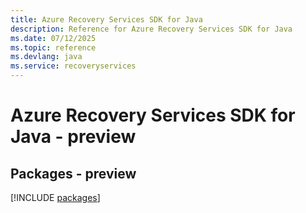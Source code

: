 ```yaml
---
title: Azure Recovery Services SDK for Java
description: Reference for Azure Recovery Services SDK for Java
ms.date: 07/12/2025
ms.topic: reference
ms.devlang: java
ms.service: recoveryservices
---
```

# Azure Recovery Services SDK for Java - preview
## Packages - preview
[!INCLUDE [packages](recovery-services-index.md)]